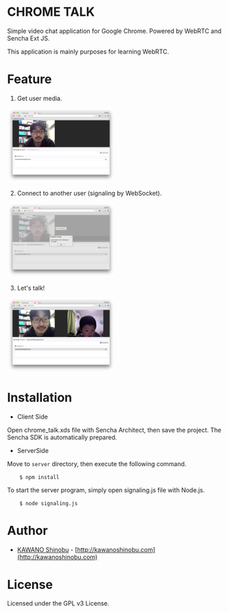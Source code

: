 # CHROME TALK

Simple video chat application for Google Chrome. Powered by WebRTC and Sencha Ext JS.

This application is mainly purposes for learning WebRTC.

Feature
=======

1. Get user media.

<img src="a.png" width="50%"/>

2. Connect to another user (signaling by WebSocket).

<img src="b.png" width="50%"/>

3. Let's talk!

<img src="c.png" width="50%"/>

Installation
=======

* Client Side

Open chrome_talk.xds file with Sencha Architect, then save the project. The Sencha SDK is automatically prepared.

* ServerSide

Move to `server` directory, then execute the following command.

        $ npm install

To start the server program, simply open signaling.js file with Node.js.

        $ node signaling.js

Author
=======
* [KAWANO Shinobu](https://github.com/kawanoshinobu) - [http://kawanoshinobu.com](http://kawanoshinobu.com)

License
=======
Licensed under the GPL v3 License.

